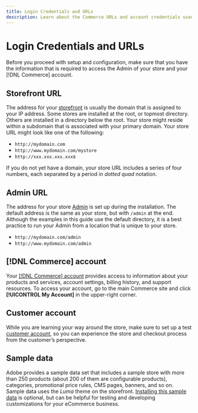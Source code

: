 ```yaml
---
title: Login Credentials and URLs
description: Learn about the Commerce URLs and account credentials used to gain access to your Admin and to your storefront.
---
```

# Login Credentials and URLs

Before you proceed with setup and configuration, make sure that you have the information that is required to access the Admin of your store and your [!DNL Commerce] account.

## Storefront URL

The address for your [storefront](storefront.md) is usually the domain that is assigned to your IP address. Some stores are installed at the root, or topmost directory. Others are installed in a directory below the root. Your store might reside within a subdomain that is associated with your primary domain. Your store URL might look like one of the following:

- `http://mydomain.com`
- `http://www.mydomain.com/mystore`
- `http://xxx.xxx.xxx.xxx`s

If you do not yet have a domain, your store URL includes a series of four numbers, each separated by a period in _dotted quad_ notation.

## Admin URL

The address for your store [Admin](admin.md) is set up during the installation. The default address is the same as your store, but with `/admin` at the end. Although the examples in this guide use the default directory, it is a best practice to run your Admin from a location that is unique to your store.

- `http://mydomain.com/admin`
- `http://www.mydomain.com/admin`

## [!DNL Commerce] account

Your [[!DNL Commerce] account](commerce-account-create.md) provides access to information about your products and services, account settings, billing history, and support resources. To access your account, go to the main Commerce site and click **[!UICONTROL My Account]** in the upper-right corner.

## Customer account

While you are learning your way around the store, make sure to set up a test [customer account](https://docs.magento.com/user-guide/customers/customer-account.html), so you can experience the store and checkout process from the customer’s perspective.

## Sample data

Adobe provides a sample data set that includes a sample store with more than 250 products (about 200 of them are configurable products), categories, promotional price rules, CMS pages, banners, and so on. Sample data uses the _Luma_ theme on the storefront. [Installing this sample data](https://devdocs.magento.com/guides/v2.4/install-gde/install/sample-data-after-magento.html) is optional, but can be helpful for testing and developing customizations for your eCommerce business.
